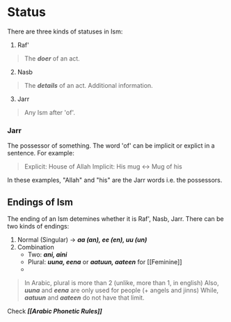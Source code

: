 # Status
There are three kinds of statuses in Ism:
1. Raf'
> The ***doer*** of an act.
2. Nasb
> The ***details***  of an act.  Additional information.
3. Jarr
> Any Ism after 'of'. 


### Jarr
The possessor of something. The word 'of' can be implicit or explict in a sentence. For example:
> Explicit: House of Allah 
> Implicit: His mug <-> Mug of his

In these examples, "Allah" and "his" are the Jarr words i.e. the possessors.

## Endings of Ism
The ending of an Ism detemines whether it is Raf', Nasb, Jarr. There can be two kinds of endings:
1. Normal (Singular) -> ***aa (an), ee (en), uu (un)***
2. Combination
	- Two:  ***ani, aini***
	- Plural: ***uuna, eena*** or ***aatuun, aateen*** for [[Feminine]]
	- 

> In Arabic, plural is more than 2 (unlike, more than 1, in english)
> Also, ***uuna*** and ***eena*** are only used for people (+ angels and jinns)
> While, ***aatuun*** and ***aateen*** do not have that limit.

Check ***[[Arabic Phonetic Rules]]***